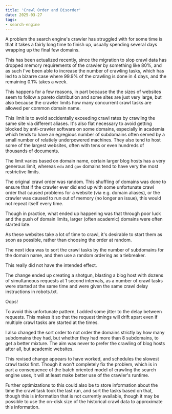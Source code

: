 ```yaml
---
title: 'Crawl Order and Disorder'
date: 2025-03-27
tags:
- search-engine
---
```


A problem the search engine's crawler has struggled with for some time is that it takes a fairly long time to finish up, usually spending several days wrapping up the final few domains. 

This has been actualized recently, since the migration to slop crawl data has dropped memory requirements of the crawler by something like 80%, and as such I've been able to increase the number of crawling tasks, which has led to a bizarre case where 99.9% of the crawling is done in 4 days, and the remaining 0.1% takes a week.

This happens for a few reasons, in part because the the sizes of websites seem to follow a pareto distribution and some sites are just very large, but also because the crawler limits how many concurrent crawl tasks are allowed per common domain name.

This limit is to avoid accidentally exceeding crawl rates by crawling the same site via different aliases.  It's also flat necessary to avoid getting blocked by anti-crawler software on some domains, especially in academia which tends to have an egregious number of subdomains often served by a small number of relatiely underpowered machines.  They also tend to host some of the largest websites, often with tens or even hundreds of thousands of documents. 

The limit varies based on domain name, certain larger blog hosts has a very generous limit, whereas `edu` and `gov` domains tend to have very the most restrictive limits.

The original crawl order was random.  This shuffling of domains was done to ensure that if the crawler ever did end up with some unfortunate crawl order that caused problems for a website (via e.g. domain aliases), or the crawler was caused to run out of memory (no longer an issue), this would not repeat itself every time.

Though in practice, what ended up happening was that through poor luck and the push of domain limits, larger (often academic) domains were often started late.

As these websites take a lot of time to crawl, it's desirable to start them as soon as possible, rather than choosing the order at random.

The next idea was to sort the crawl tasks by the number of subdomains for the domain name, and then use a random ordering as a tiebreaker.

This really did not have the intended effect.

The change ended up creating a shotgun, blasting a blog host with dozens of simultaneous requests at 1 second intervals, as a number of crawl tasks were started at the same time and were given the same crawl delay instructions in robots.txt.

Oops!

To avoid this unfortunate pattern, I added some jitter to the delay between requests.  This makes it so that the request timings will drift apart even if multiple crawl tasks are started at the times.

I also changed the sort order to not order the domains strictly by how many subdomains they had, but whether they had more than 8 subdomains, to get a better mixture.  The aim was never to prefer the crawling of blog hosts after all, but academic websites. 

This revised change appears to have worked, and schedules the slowest crawl tasks first.  Though it won't completely fix the problem, which is in part a consequence of the batch oriented model of crawling the search engine uses, it will at least make better use of the crawler's runtime.

Further optimizations to this could also be to store information about the time the crawl task took the last run, and sort the tasks based on that, though this is information that is not currently available, though it may be possible to use the on-disk size of the historical crawl data to approximate this information. 
